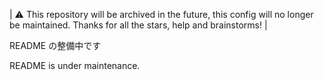 | ⚠️ This repository will be archived in the future, this config will no longer be maintained. Thanks for all the stars, help and brainstorms! |

README の整備中です


README is under maintenance.

